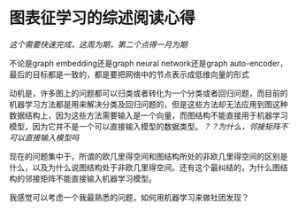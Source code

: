 # 图表征学习的综述阅读心得

*这个需要快速完成，这周为期，第二个点得一月为期*

不论是graph embedding还是graph neural network还是graph auto-encoder，最后的目标都是一致的，都是要把网络中的节点表示成低维向量的形式

动机是，许多图上的问题都可以归类或者转化为一个分类或者回归问题，而目前的机器学习方法都是用来解决分类及回归问题的，但是这些方法却无法应用到图这种数据结构上，因为这些方法需要输入是一个向量，而图结构不能直接用于机器学习模型，因为它并不是一个可以直接输入模型的数据类型。*？？为什么，邻接矩阵不可以直接输入模型吗*

现在的问题集中于，所谓的欧几里得空间和图结构所处的非欧几里得空间的区别是什么，以及为什么说图结构处于非欧几里得空间。还有这个最纠结的，为什么图结构的邻接矩阵不能直接输入机器学习模型。

我感觉可以考虑一个我最熟悉的问题，如何用机器学习来做社团发现？